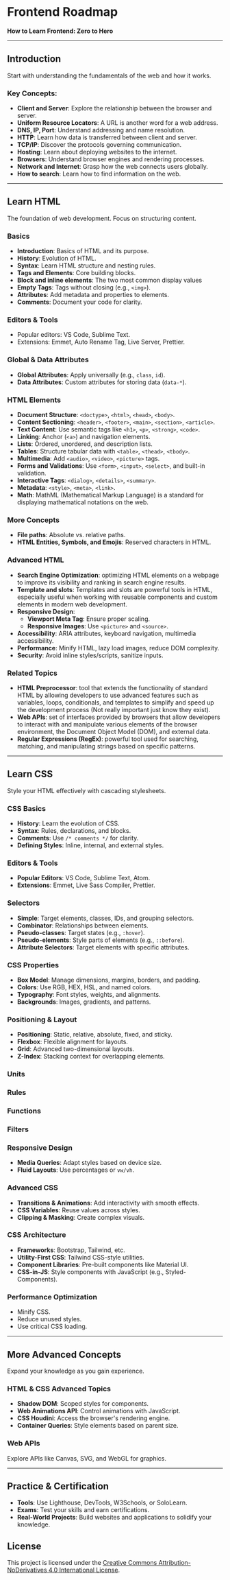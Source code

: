 # **Frontend Roadmap**

**How to Learn Frontend: Zero to Hero**

---

## **Introduction**

Start with understanding the fundamentals of the web and how it works.

### Key Concepts:

- **Client and Server**: Explore the relationship between the browser and server.
- **Uniform Resource Locators**: A URL is another word for a web address.
- **DNS, IP, Port**: Understand addressing and name resolution.
- **HTTP**: Learn how data is transferred between client and server.
- **TCP/IP**: Discover the protocols governing communication.
- **Hosting**: Learn about deploying websites to the internet.
- **Browsers**: Understand browser engines and rendering processes.
- **Network and Internet**: Grasp how the web connects users globally.
- **How to search**: Learn how to find information on the web.

---

## **Learn HTML**

The foundation of web development. Focus on structuring content.

### **Basics**

- **Introduction**: Basics of HTML and its purpose.
- **History**: Evolution of HTML.
- **Syntax**: Learn HTML structure and nesting rules.
- **Tags and Elements**: Core building blocks.
- **Block and inline elements**: The two most common display values
- **Empty Tags**: Tags without closing (e.g., `<img>`).
- **Attributes**: Add metadata and properties to elements.
- **Comments**: Document your code for clarity.

### **Editors & Tools**

- Popular editors: VS Code, Sublime Text.
- Extensions: Emmet, Auto Rename Tag, Live Server, Prettier.

### **Global & Data Attributes**

- **Global Attributes**: Apply universally (e.g., `class`, `id`).
- **Data Attributes**: Custom attributes for storing data (`data-*`).

### **HTML Elements**

- **Document Structure**: `<doctype>`, `<html>`, `<head>`, `<body>`.
- **Content Sectioning**: `<header>`, `<footer>`, `<main>`, `<section>`, `<article>`.
- **Text Content**: Use semantic tags like `<h1>`, `<p>`, `<strong>`, `<code>`.
- **Linking**: Anchor (`<a>`) and navigation elements.
- **Lists**: Ordered, unordered, and description lists.
- **Tables**: Structure tabular data with `<table>`, `<thead>`, `<tbody>`.
- **Multimedia**: Add `<audio>`, `<video>`, `<picture>` tags.
- **Forms and Validations**: Use `<form>`, `<input>`, `<select>`, and built-in validation.
- **Interactive Tags**: `<dialog>`, `<details>`, `<summary>`.
- **Metadata**: `<style>`, `<meta>`, `<link>`.
- **Math**: MathML (Mathematical Markup Language) is a standard for displaying mathematical notations on the web.

### **More Concepts**

- **File paths**: Absolute vs. relative paths.
- **HTML Entities, Symbols, and Emojis**: Reserved characters in HTML.

### **Advanced HTML**

- **Search Engine Optimization**: optimizing HTML elements on a webpage to improve its visibility and ranking in search engine results.
- **Template and slots**: Templates and slots are powerful tools in HTML, especially useful when working with reusable components and custom elements in modern web development.
- **Responsive Design**:
  - **Viewport Meta Tag**: Ensure proper scaling.
  - **Responsive Images**: Use `<picture>` and `<source>`.
- **Accessibility**: ARIA attributes, keyboard navigation, multimedia accessibility.
- **Performance**: Minify HTML, lazy load images, reduce DOM complexity.
- **Security**: Avoid inline styles/scripts, sanitize inputs.

### **Related Topics**

- **HTML Preprocessor**: tool that extends the functionality of standard HTML by allowing developers to use advanced features such as variables, loops, conditionals, and templates to simplify and speed up the development process (Not really important just know they exist).
- **Web APIs**: set of interfaces provided by browsers that allow developers to interact with and manipulate various elements of the browser environment, the Document Object Model (DOM), and external data.
- **Regular Expressions (RegEx)**: powerful tool used for searching, matching, and manipulating strings based on specific patterns.

---

## **Learn CSS**

Style your HTML effectively with cascading stylesheets.

### **CSS Basics**

- **History**: Learn the evolution of CSS.
- **Syntax**: Rules, declarations, and blocks.
- **Comments**: Use `/* comments */` for clarity.
- **Defining Styles**: Inline, internal, and external styles.

### **Editors & Tools**

- **Popular Editors**: VS Code, Sublime Text, Atom.
- **Extensions**: Emmet, Live Sass Compiler, Prettier.

### **Selectors**

- **Simple**: Target elements, classes, IDs, and grouping selectors.
- **Combinator**: Relationships between elements.
- **Pseudo-classes**: Target states (e.g., `:hover`).
- **Pseudo-elements**: Style parts of elements (e.g., `::before`).
- **Attribute Selectors**: Target elements with specific attributes.

### **CSS Properties**

- **Box Model**: Manage dimensions, margins, borders, and padding.
- **Colors**: Use RGB, HEX, HSL, and named colors.
- **Typography**: Font styles, weights, and alignments.
- **Backgrounds**: Images, gradients, and patterns.

### **Positioning & Layout**

- **Positioning**: Static, relative, absolute, fixed, and sticky.
- **Flexbox**: Flexible alignment for layouts.
- **Grid**: Advanced two-dimensional layouts.
- **Z-Index**: Stacking context for overlapping elements.

### **Units**

### **Rules**

### **Functions**

### **Filters**

### **Responsive Design**

- **Media Queries**: Adapt styles based on device size.
- **Fluid Layouts**: Use percentages or `vw/vh`.

### **Advanced CSS**

- **Transitions & Animations**: Add interactivity with smooth effects.
- **CSS Variables**: Reuse values across styles.
- **Clipping & Masking**: Create complex visuals.

### **CSS Architecture**

- **Frameworks**: Bootstrap, Tailwind, etc.
- **Utility-First CSS**: Tailwind CSS-style utilities.
- **Component Libraries**: Pre-built components like Material UI.
- **CSS-in-JS**: Style components with JavaScript (e.g., Styled-Components).

### **Performance Optimization**

- Minify CSS.
- Reduce unused styles.
- Use critical CSS loading.

---

## **More Advanced Concepts**

Expand your knowledge as you gain experience.

### **HTML & CSS Advanced Topics**

- **Shadow DOM**: Scoped styles for components.
- **Web Animations API**: Control animations with JavaScript.
- **CSS Houdini**: Access the browser's rendering engine.
- **Container Queries**: Style elements based on parent size.

### **Web APIs**

Explore APIs like Canvas, SVG, and WebGL for graphics.

---

## **Practice & Certification**

- **Tools**: Use Lighthouse, DevTools, W3Schools, or SoloLearn.
- **Exams**: Test your skills and earn certifications.
- **Real-World Projects**: Build websites and applications to solidify your knowledge.

## License
This project is licensed under the [Creative Commons Attribution-NoDerivatives 4.0 International License](https://creativecommons.org/licenses/by-nd/4.0/).
